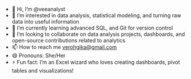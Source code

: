 - 👋 Hi, I’m @veeanalyst
- 👀 I’m interested in data analysis, statistical modeling, and turning raw data into useful information
- 🌱 I’m currently learning advanced SQL, and Git for version control
- 💞️ I’m looking to collaborate on data analysis projects, dashboards, and open-source contributions related to analytics
- 📫 How to reach me verohgika@gmail.com
- 😄 Pronouns: She/Her
- ⚡ Fun fact:  I’m an Excel wizard who loves creating dashboards, pivot tables and visualizations!

<!---
veeanalyst/veeanalyst is a ✨ special ✨ repository because its `README.md` (this file) appears on your GitHub profile.
You can click the Preview link to take a look at your changes.
--->
